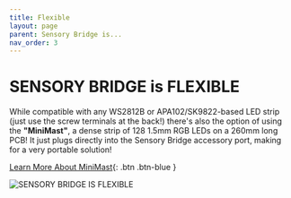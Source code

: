 ```yaml
---
title: Flexible
layout: page
parent: Sensory Bridge is...
nav_order: 3
---
```


# SENSORY BRIDGE is **FLEXIBLE**

While compatible with any WS2812B or APA102/SK9822-based LED strip (just use the screw terminals at the back!) there's also the option of using the **"MiniMast"**, a dense strip of 128 1.5mm RGB LEDs on a 260mm long PCB! It just plugs directly into the Sensory Bridge accessory port, making for a very portable solution!

[Learn More About MiniMast](https://sensorybridge.rocks/mini_mast.html){: .btn .btn-blue }

![SENSORY BRIDGE IS FLEXIBLE](https://github.com/connornishijima/SensoryBridge/blob/main/extras/img/12.jpg?raw=true)
